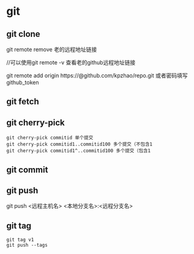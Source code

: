 # git
## git clone
git remote remove 老的远程地址链接

//可以使用git remote -v 查看老的github远程地址链接

git remote add origin https://<token>@github.com/kpzhao/repo.git
或者密码填写github_token
## git fetch
## git cherry-pick
```
git cherry-pick commitid 单个提交  
git cherry-pick commitid1..commitid100 多个提交（不包含1  
git cherry-pick commitid1^..commitid100 多个提交（包含1  
```
## git commit
## git push
git push <远程主机名> <本地分支名>:<远程分支名> 
## git tag
```
git tag v1
git push --tags
```

